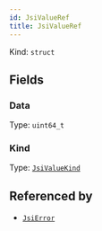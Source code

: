```yaml
---
id: JsiValueRef
title: JsiValueRef
---
```


Kind: `struct`

## Fields
### Data
Type: `uint64_t`

### Kind
Type: [`JsiValueKind`](JsiValueKind)



## Referenced by
- [`JsiError`](JsiError)
